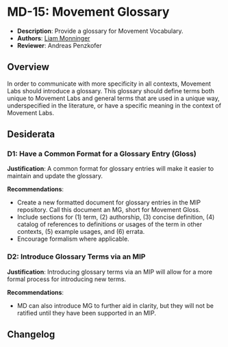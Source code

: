 # MD-15: Movement Glossary
- **Description**: Provide a glossary for Movement Vocabulary.
- **Authors**: [Liam Monninger](mailto:liam@movementlabs.xyz)
- **Reviewer**: Andreas Penzkofer


## Overview
In order to communicate with more specificity in all contexts, Movement Labs should introduce a glossary. This glossary should define terms both unique to Movement Labs and general terms that are used in a unique way, underspecified in the literature, or have a specific meaning in the context of Movement Labs.

## Desiderata

<!--
  List out the specific desiderata. Each entry should consist of:

  1. Title: A concise name for the desideratum.
  2. User Journey: A one or two-sentence statement focusing on the "user" (could be a human, machine, software, etc.) and their interaction or experience.
  3. Description (optional): A more detailed explanation if needed.
  4. Justification: The reasoning behind the desideratum. Why is it necessary or desired?
  5. Recommendations (optional): Suggestions or guidance related to the desideratum.

  Format as:

  ### Desideratum Title

  **User Journey**: [user] can [action].

  **Description**: <More detailed explanation if needed (optional)>

  **Justification**: <Why this is a significant or required desideratum>

  **Recommendations**: <Any specific guidance or suggestions (optional)>

  TODO: Remove this comment before finalizing.
-->
### D1: Have a Common Format for a Glossary Entry (Gloss)

**Justification**: A common format for glossary entries will make it easier to maintain and update the glossary.

**Recommendations**: 
- Create a new formatted document for glossary entries in the MIP repository. Call this document an MG, short for Movement Gloss.
- Include sections for (1) term, (2) authorship, (3) concise definition, (4) catalog of references to definitions or usages of the term in other contexts, (5) example usages, and (6) errata.
- Encourage formalism where applicable.

### D2: Introduce Glossary Terms via an MIP

**Justification**: Introducing glossary terms via an MIP will allow for a more formal process for introducing new terms.

**Recommendations**:
- MD can also introduce MG to further aid in clarity, but they will not be ratified until they have been supported in an MIP.

## Changelog
